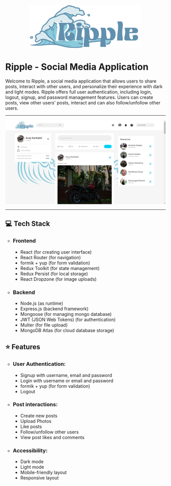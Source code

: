 <p align="center">
  <img src="client/public/assets/ripplelogo.png" width="350">
</p>
<h1>Ripple - Social Media Application</h1>
Welcome to Ripple, a social media application that allows users to share posts, interact with other users, and personalize their experience with dark and light modes. 
Ripple offers full user authentication, including login, logout, signup, and password management features. 
Users can create posts, view other users' posts, interact and can also follow/unfollow other users.
<hr>
<p align="center">
  <img src="client/public/assets/Screenshots/homepage light.png" title="Home Page">
</p>
<hr>
<h2>💻 Tech Stack</h2>
<ul style="list-style-type:circle">
  <li><h3>Frontend</h3>
      <ul style="list-style-type:disc">
        <li>React (for creating user interface)</li>
        <li>React Router (for navigation)</li>
        <li>formik + yup (for form validation)</li>
        <li>Redux Toolkit (for state management)</li>
        <li>Redux Persist (for local storage)</li>
        <li>React Dropzone (for image uploads)</li>
      </ul>
  </li>
  <li><h3>Backend</h3>
      <ul style="list-style-type:disc">
        <li>Node.js (as runtime)</li>
        <li>Express.js (backend framework)</li>
        <li>Mongoose (for managing mongo database)</li>
        <li>JWT (JSON Web Tokens) (for authentication)</li>
        <li>Multer (for file upload)</li>
        <li>MongoDB Atlas (for cloud database storage)</li>
      </ul>
  </li>
  </ul>
  <h2>⭐ Features</h2>
  <ul style="list-style-type:circle">
  <li><h3>User Authentication:</h3>
      <ul style="list-style-type:disc">
        <li>Signup with username, email and password</li>
        <li>Login with username or email and password</li>
        <li>formik + yup (for form validation)</li>
        <li>Logout</li>
      </ul>
  </li>
  <li><h3>Post interactions:</h3>
      <ul style="list-style-type:disc">
        <li>Create new posts</li>
        <li>Upload Photos</li>
        <li>Like posts</li>
        <li>Follow/unfollow other users</li>
        <li>View post likes and comments</li>
      </ul>
  </li>
    <li><h3>Accessibility:</h3>
      <ul style="list-style-type:disc">
        <li>Dark mode</li>
        <li>Light mode</li>
        <li>Mobile-friendly layout</li>
        <li>Responsive layout</li>
      </ul>
  </li>
  </ul>
